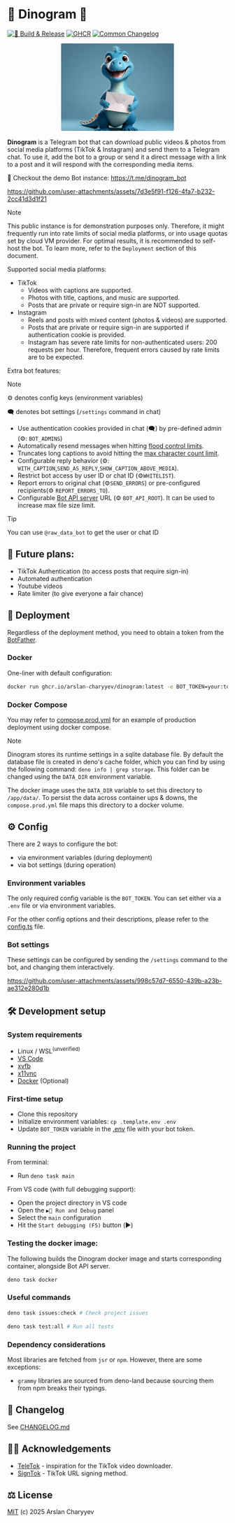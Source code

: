# 🦕 Dinogram 📨

[![🚀 Build & Release](https://github.com/arslan-charyyev/dinogram/actions/workflows/publish-release.yml/badge.svg)](https://github.com/arslan-charyyev/dinogram/actions/workflows/publish-release.yml)
[![GHCR](https://img.shields.io/badge/GHCR-arslan--charyyev%2Fdinogram-%23ab7df8?logo=github)](https://github.com/arslan-charyyev/dinogram/pkgs/container/dinogram)
[![Common Changelog](https://common-changelog.org/badge.svg)](https://common-changelog.org)

<p align="center"><img src="./assets/img/logo.jpg" height=200/></p>

**Dinogram** is a Telegram bot that can download public videos & photos from
social media platforms (TikTok & Instagram) and send them to a Telegram chat. To
use it, add the bot to a group or send it a direct message with a link to a post
and it will respond with the corresponding media items.

🎁 Checkout the demo Bot instance: https://t.me/dinogram_bot

https://github.com/user-attachments/assets/7d3e5f91-f126-4fa7-b232-2cc41d3d1f21

> [!NOTE]
> This public instance is for demonstration purposes only. Therefore, it might
> frequently run into rate limits of social media platforms, or into usage
> quotas set by cloud VM provider. For optimal results, it is recommended to
> self-host the bot. To learn more, refer to the `Deployment` section of this
> document.

Supported social media platforms:

- TikTok
  - Videos with captions are supported.
  - Photos with title, captions, and music are supported.
  - Posts that are private or require sign-in are NOT supported.
- Instagram
  - Reels and posts with mixed content (photos & videos) are supported.
  - Posts that are private or require sign-in are supported if authentication
    cookie is provided.
  - Instagram has severe rate limits for non-authenticated users: 200 requests
    per hour. Therefore, frequent errors caused by rate limits are to be
    expected.

Extra bot features:

> [!NOTE]
> ⚙️ denotes config keys (environment variables)
>
> 🗨️ denotes bot settings (`/settings` command in chat)

- Use authentication cookies provided in chat (🗨️) by pre-defined admin (⚙️:
  `BOT_ADMINS`)
- Automatically resend messages when hitting
  [flood control limits](https://grammy.dev/advanced/flood).
- Truncates long captions to avoid hitting the
  [max character count limit](https://limits.tginfo.me/en).
- Configurable reply behavior (⚙️:
  `WITH_CAPTION`,`SEND_AS_REPLY`,`SHOW_CAPTION_ABOVE_MEDIA`).
- Restrict bot access by user ID or chat ID (⚙️`WHITELIST`).
- Report errors to original chat (⚙️`SEND_ERRORS`) or pre-configured
  recipients(⚙️ `REPORT_ERRORS_TO`).
- Configurable
  [Bot API server](https://core.telegram.org/bots/api#using-a-local-bot-api-server)
  URL (⚙️ `BOT_API_ROOT`). It can be used to increase max file size limit.

> [!TIP]
> You can use `@raw_data_bot` to get the user or chat ID

## 🔮 Future plans:

- TikTok Authentication (to access posts that require sign-in)
- Automated authentication
- Youtube videos
- Rate limiter (to give everyone a fair chance)

## 🚀 Deployment

Regardless of the deployment method, you need to obtain a token from the
[BotFather](https://telegram.me/BotFather).

### Docker

One-liner with default configuration:

```sh
docker run ghcr.io/arslan-charyyev/dinogram:latest -e BOT_TOKEN=your:token
```

### Docker Compose

You may refer to [compose.prod.yml](./compose.prod.yml) for an example of
production deployment using docker compose.

> [!NOTE]
> Dinogram stores its runtime settings in a sqlite database file. By default the
> database file is created in deno's cache folder, which you can find by using
> the following command: `deno info | grep storage`. This folder can be changed
> using the `DATA_DIR` environment variable.
>
> The docker image uses the `DATA_DIR` variable to set this directory to
> `/app/data/`. To persist the data across container ups & downs, the
> `compose.prod.yml` file maps this directory to a docker volume.

## ⚙️ Config

There are 2 ways to configure the bot:

- via environment variables (during deployment)
- via bot settings (during operation)

### Environment variables

The only required config variable is the `BOT_TOKEN`. You can set either via a
`.env` file or via environment variables.

For the other config options and their descriptions, please refer to the
[config.ts](src/core/config.ts) file.

### Bot settings

These settings can be configured by sending the `/settings` command to the bot,
and changing them interactively.

https://github.com/user-attachments/assets/998c57d7-6550-439b-a23b-ae312e280d1b

## 🛠️ Development setup

### System requirements

- Linux / WSL<sup>(unverified)</sup>
- [VS Code](https://code.visualstudio.com/)
- [xvfb](https://en.wikipedia.org/wiki/Xvfb)
- [x11vnc](https://en.wikipedia.org/wiki/X11vnc)
- [Docker](https://www.docker.com/) (Optional)

### First-time setup

- Clone this repository
- Initialize environment variables: `cp .template.env .env`
- Update `BOT_TOKEN` variable in the [.env](.env) file with your bot token.

### Running the project

From terminal:

- Run `deno task main`

From VS code (with full debugging support):

- Open the project directory in VS code
- Open the `▶️🐞 Run and Debug` panel
- Select the `main` configuration
- Hit the `Start debugging (F5)` button (▶️)

### Testing the docker image:

The following builds the Dinogram docker image and starts corresponding
container, alongside Bot API server.

```sh
deno task docker
```

### Useful commands

```sh
deno task issues:check # Check project issues
```

```sh
deno task test:all # Run all tests
```

### Dependency considerations

Most libraries are fetched from `jsr` or `npm`. However, there are some
exceptions:

- `grammy` libraries are sourced from deno-land because sourcing them from npm
  breaks their typings.

## 📜 Changelog

See [CHANGELOG.md](CHANGELOG.md)

## 🙏🏻 Acknowledgements

- [TeleTok](https://github.com/captaincolonelfox/TeleTok) - inspiration for the
  TikTok video downloader.
- [SignTok](https://github.com/pablouser1/SignTok) - TikTok URL signing method.

## ⚖️ License

[MIT](./LICENSE) (c) 2025 Arslan Charyyev
